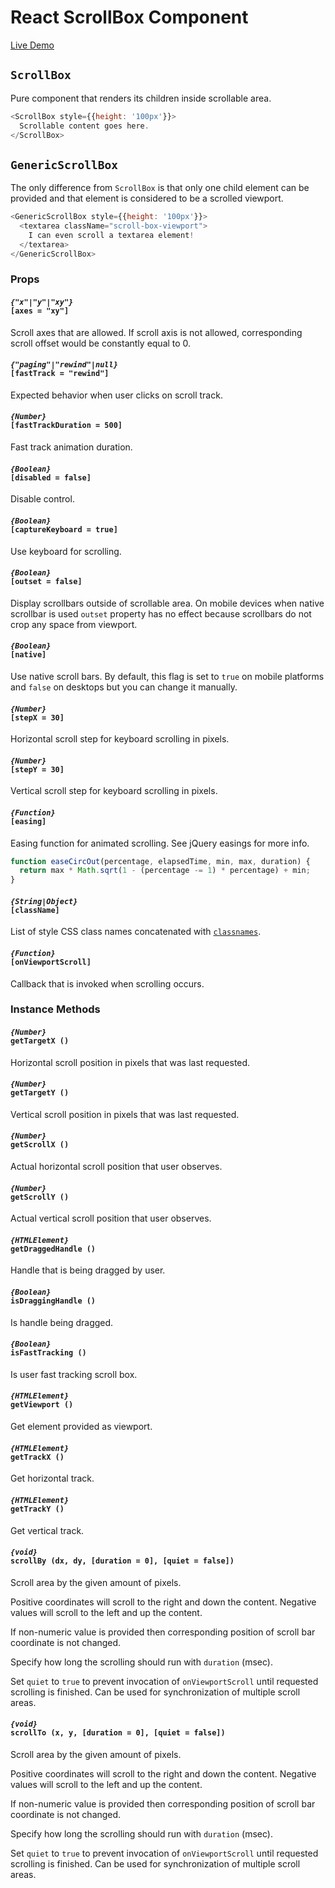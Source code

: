 # React ScrollBox Component

[Live Demo](http://smikhalevski.github.io/react-scroll-box/)

## <a name="scroll-box"></a>`ScrollBox`

Pure component that renders its children inside scrollable area.

```javascript
<ScrollBox style={{height: '100px'}}>
  Scrollable content goes here.
</ScrollBox>
```

## <a name="generic-scroll-box"></a>`GenericScrollBox`

The only difference from `ScrollBox` is that only one child element can be provided and that element is considered to be a scrolled viewport.

```javascript
<GenericScrollBox style={{height: '100px'}}>
  <textarea className="scroll-box-viewport">
    I can even scroll a textarea element!
  </textarea>
</GenericScrollBox>
```

### Props

#### <a name="axes"></a><code><i>{"x"|"y"|"xy"}</i> [axes = "xy"]</code>

Scroll axes that are allowed. If scroll axis is not allowed, corresponding scroll offset would be constantly equal to 0.

#### <a name="fast-track"></a><code><i>{"paging"|"rewind"|null}</i> [fastTrack = "rewind"]</code>

Expected behavior when user clicks on scroll track.

#### <a name="fast-track-duration"></a><code><i>{Number}</i> [fastTrackDuration = 500]</code>

Fast track animation duration.

#### <a name="disabled"></a><code><i>{Boolean}</i> [disabled = false]</code>

Disable control.

#### <a name="capture-keyboard"></a><code><i>{Boolean}</i> [captureKeyboard = true]</code>

Use keyboard for scrolling.

#### <a name="outset"></a><code><i>{Boolean}</i> [outset = false]</code>

Display scrollbars outside of scrollable area. On mobile devices when native scrollbar is used `outset` property has no effect because scrollbars do not crop any space from viewport.

#### <a name="native"></a><code><i>{Boolean}</i> [native]</code>

Use native scroll bars. By default, this flag is set to `true` on mobile platforms and `false` on desktops but you can change it manually.

#### <a name="step-x"></a><code><i>{Number}</i> [stepX = 30]</code>

Horizontal scroll step for keyboard scrolling in pixels.

#### <a name="step-y"></a><code><i>{Number}</i> [stepY = 30]</code>

Vertical scroll step for keyboard scrolling in pixels.

#### <a name="easing"></a><code><i>{Function}</i> [easing]</code>

Easing function for animated scrolling. See jQuery easings for more info.

```javascript
function easeCircOut(percentage, elapsedTime, min, max, duration) {
  return max * Math.sqrt(1 - (percentage -= 1) * percentage) + min;
}
```

#### <a name="class-name"></a><code><i>{String|Object}</i> [className]</code>

List of style CSS class names concatenated with [`classnames`](https://github.com/JedWatson/classnames).

#### <a name="on-viewport-scroll"></a><code><i>{Function}</i> [onViewportScroll]</code>

Callback that is invoked when scrolling occurs.

### Instance Methods

#### <a name="get-target-x"></a><code><i>{Number}</i> getTargetX ()</code>

Horizontal scroll position in pixels that was last requested.

#### <a name="get-target-y"></a><code><i>{Number}</i> getTargetY ()</code>

Vertical scroll position in pixels that was last requested.

#### <a name="get-scroll-x"></a><code><i>{Number}</i> getScrollX ()</code>

Actual horizontal scroll position that user observes.

#### <a name="get-scroll-y"></a><code><i>{Number}</i> getScrollY ()</code>

Actual vertical scroll position that user observes.

#### <a name="get-dragged-handle"></a><code><i>{HTMLElement}</i> getDraggedHandle ()</code>

Handle that is being dragged by user.

#### <a name="is-dragging-handle"></a><code><i>{Boolean}</i> isDraggingHandle ()</code>

Is handle being dragged.

#### <a name="is-fast-tracking"></a><code><i>{Boolean}</i> isFastTracking ()</code>

Is user fast tracking scroll box.

#### <a name="get-viewport"></a><code><i>{HTMLElement}</i> getViewport ()</code>

Get element provided as viewport.

#### <a name="get-track-x"></a><code><i>{HTMLElement}</i> getTrackX ()</code>

Get horizontal track.

#### <a name="get-track-y"></a><code><i>{HTMLElement}</i> getTrackY ()</code>

Get vertical track.

#### <a name="scroll-by"></a><code><i>{void}</i> scrollBy (dx, dy, [duration = 0], [quiet = false])</code>

Scroll area by the given amount of pixels.

Positive coordinates will scroll to the right and down the content. Negative values will scroll to the left and up the content.

If non-numeric value is provided then corresponding position of scroll bar coordinate is not changed.

Specify how long the scrolling should run with `duration` (msec).

Set `quiet` to `true` to prevent invocation of `onViewportScroll` until requested scrolling is finished. Can be used for synchronization of multiple scroll areas.

#### <a name="scroll-to"></a><code><i>{void}</i> scrollTo (x, y, [duration = 0], [quiet = false])</code>

Scroll area by the given amount of pixels.

Positive coordinates will scroll to the right and down the content. Negative values will scroll to the left and up the content.

If non-numeric value is provided then corresponding position of scroll bar coordinate is not changed.

Specify how long the scrolling should run with `duration` (msec).

Set `quiet` to `true` to prevent invocation of `onViewportScroll` until requested scrolling is finished. Can be used for synchronization of multiple scroll areas.
